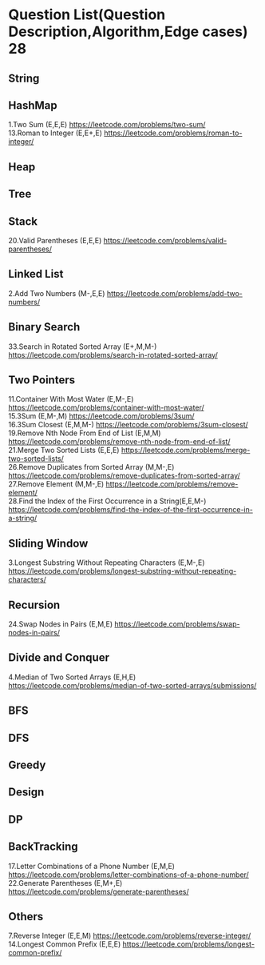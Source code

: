 # Question List(Question Description,Algorithm,Edge cases)  28
## String
## HashMap
1.Two Sum (E,E,E) https://leetcode.com/problems/two-sum/  <br>
13.Roman to Integer (E,E+,E) https://leetcode.com/problems/roman-to-integer/ <br>
## Heap
## Tree
## Stack
20.Valid Parentheses (E,E,E) https://leetcode.com/problems/valid-parentheses/ <br>
## Linked List
2.Add Two Numbers (M-,E,E) https://leetcode.com/problems/add-two-numbers/ <br>
## Binary Search
33.Search in Rotated Sorted Array (E+,M,M-) https://leetcode.com/problems/search-in-rotated-sorted-array/
## Two Pointers
11.Container With Most Water (E,M-,E) https://leetcode.com/problems/container-with-most-water/ <br>
15.3Sum (E,M-,M)  https://leetcode.com/problems/3sum/ <br>
16.3Sum Closest (E,M,M-) https://leetcode.com/problems/3sum-closest/ <br>
19.Remove Nth Node From End of List (E,M,M) https://leetcode.com/problems/remove-nth-node-from-end-of-list/ <br>
21.Merge Two Sorted Lists (E,E,E) https://leetcode.com/problems/merge-two-sorted-lists/ <br>
26.Remove Duplicates from Sorted Array (M,M-,E) https://leetcode.com/problems/remove-duplicates-from-sorted-array/ <br>
27.Remove Element (M,M-,E) https://leetcode.com/problems/remove-element/ <br>
28.Find the Index of the First Occurrence in a String(E,E,M-) https://leetcode.com/problems/find-the-index-of-the-first-occurrence-in-a-string/ </br>
## Sliding Window
3.Longest Substring Without Repeating Characters (E,M-,E) https://leetcode.com/problems/longest-substring-without-repeating-characters/ <br>
## Recursion
24.Swap Nodes in Pairs (E,M,E) https://leetcode.com/problems/swap-nodes-in-pairs/ <br>
## Divide and Conquer
4.Median of Two Sorted Arrays (E,H,E) https://leetcode.com/problems/median-of-two-sorted-arrays/submissions/ <br>
## BFS
## DFS
## Greedy
## Design
## DP
## BackTracking
17.Letter Combinations of a Phone Number (E,M,E) https://leetcode.com/problems/letter-combinations-of-a-phone-number/ <br>
22.Generate Parentheses (E,M+,E) https://leetcode.com/problems/generate-parentheses/ <br>
## Others
7.Reverse Integer (E,E,M) https://leetcode.com/problems/reverse-integer/ <br>
14.Longest Common Prefix (E,E,E) https://leetcode.com/problems/longest-common-prefix/ <br>

